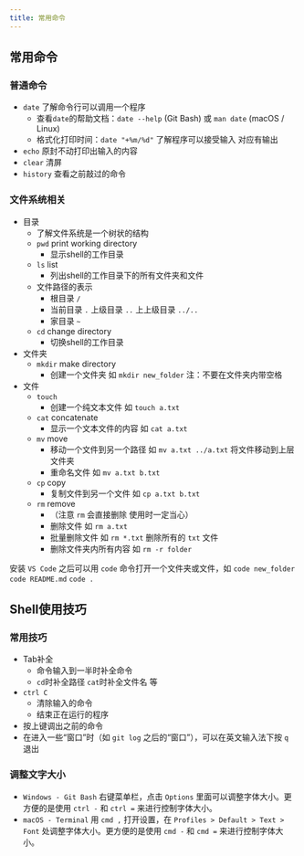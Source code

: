 ```yaml
---
title: 常用命令
---
```


## 常用命令

### 普通命令

- `date` 了解命令行可以调用一个程序
    - 查看`date`的帮助文档：`date --help` (Git Bash) 或 `man date` (macOS / Linux)
    - 格式化打印时间：`date "+%m/%d"` 了解程序可以接受输入 对应有输出
- `echo` 原封不动打印出输入的内容
- `clear` 清屏
- `history` 查看之前敲过的命令

### 文件系统相关

- 目录
    - 了解文件系统是一个树状的结构
    - `pwd` print working directory
        - 显示shell的工作目录
    - `ls` list
        - 列出shell的工作目录下的所有文件夹和文件
    - 文件路径的表示
        - 根目录 `/`
        - 当前目录 `.` 上级目录 `..` 上上级目录 `../..`
        - 家目录 `~`
    - `cd` change directory
        - 切换shell的工作目录
- 文件夹
    - `mkdir` make directory
        - 创建一个文件夹 如 `mkdir new_folder` 注：不要在文件夹内带空格
- 文件
    - `touch`
        - 创建一个纯文本文件 如 `touch a.txt`
    - `cat` concatenate
        - 显示一个文本文件的内容 如 `cat a.txt`
    - `mv` move
        - 移动一个文件到另一个路径 如 `mv a.txt ../a.txt` 将文件移动到上层文件夹
        - 重命名文件 如 `mv a.txt b.txt`
    - `cp` copy
        - 复制文件到另一个文件 如 `cp a.txt b.txt`
    - `rm` remove
        - （注意 `rm` 会直接删除 使用时一定当心）
        - 删除文件 如 `rm a.txt`
        - 批量删除文件 如 `rm *.txt` 删除所有的 `txt` 文件
        - 删除文件夹内所有内容 如 `rm -r folder`

安装 `VS Code` 之后可以用 `code` 命令打开一个文件夹或文件，如 `code new_folder` `code README.md` `code .`

## Shell使用技巧

### 常用技巧

- Tab补全
    - 命令输入到一半时补全命令
    - `cd`时补全路径 `cat`时补全文件名 等
- `ctrl C`
    - 清除输入的命令
    - 结束正在运行的程序
- 按上键调出之前的命令
- 在进入一些“窗口”时（如 `git log` 之后的“窗口”），可以在英文输入法下按 `q` 退出

### 调整文字大小

- `Windows - Git Bash` 右键菜单栏，点击 `Options` 里面可以调整字体大小。更方便的是使用 `ctrl -` 和 `ctrl =` 来进行控制字体大小。
- `macOS - Terminal` 用 `cmd ,` 打开设置，在 `Profiles > Default > Text > Font` 处调整字体大小。更方便的是使用 `cmd -` 和 `cmd =` 来进行控制字体大小。
